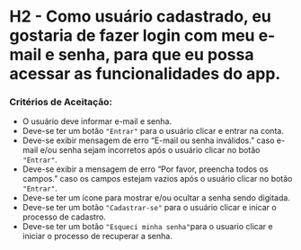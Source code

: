 
# H2 - Como usuário cadastrado, eu gostaria de fazer login com meu e-mail e senha, para que eu possa acessar as funcionalidades do app.

### **Critérios de Aceitação:**

- O usuário deve informar e-mail e senha.
- Deve-se ter um botão `"Entrar"` para o usuário clicar e entrar na conta.
- Deve-se exibir mensagem de erro “E-mail ou senha inválidos.” caso e-mail e/ou senha sejam incorretos após o usuário clicar no botão `"Entrar"`.
- Deve-se exibir a mensagem de erro “Por favor, preencha todos os campos.” caso os campos estejam vazios após o usuário clicar no botão `"Entrar"`.
- Deve-se ter um ícone para mostrar e/ou ocultar a senha sendo digitada.
- Deve-se ter um botão `"Cadastrar-se"` para o usuário clicar e inicar o processo de cadastro.
- Deve-se ter um botão `"Esqueci minha senha"`para o usuario clicar e iniciar o processo de recuperar a senha.

